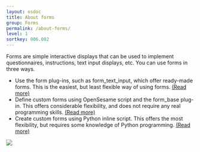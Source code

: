 ```yaml
---
layout: osdoc
title: About forms
group: Forms
permalink: /about-forms/
level: 1
sortkey: 006.002
---
```


Forms are simple interactive displays that can be used to implement questionnaires, instructions, text input displays, etc. You can use forms in three ways.

- Use the form plug-ins, such as form_text_input, which offer ready-made forms. This is the easiest, but least flexible way of using forms. [(Read more)][plug-ins]
- Define custom forms using OpenSesame script and the form_base plug-in. This offers considerable flexibility, and does not require any real programming skills. [(Read more)][custom-forms-opensesame-script]
- Create custom forms using Python inline script. This offers the most flexibility, but requires some knowledge of Python programming. [(Read more)][custom-forms-python]

![](/img/fig/fig6.2.1.png)

[plug-ins]: /forms/form-plug-ins/
[custom-forms-opensesame-script]: /forms/custom-forms#opensesame-script
[custom-forms-python]: /forms/custom-forms#python